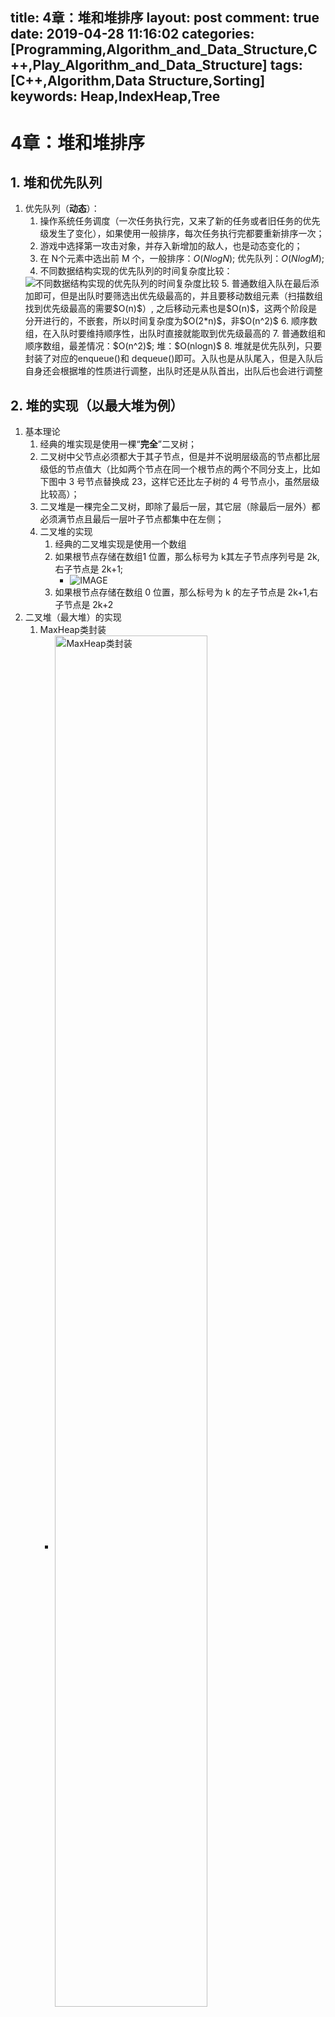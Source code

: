 title: 4章：堆和堆排序
layout: post
comment: true
date: 2019-04-28 11:16:02
categories: [Programming,Algorithm_and_Data_Structure,C++,Play_Algorithm_and_Data_Structure]
tags: [C++,Algorithm,Data Structure,Sorting]
keywords: Heap,IndexHeap,Tree
---


# 4章：堆和堆排序
## 1. 堆和优先队列
1. 优先队列（**动态**）：
    1. 操作系统任务调度（一次任务执行完，又来了新的任务或者旧任务的优先级发生了变化），如果使用一般排序，每次任务执行完都要重新排序一次；
    2. 游戏中选择第一攻击对象，并存入新增加的敌人，也是动态变化的；
    3. 在 N个元素中选出前 M 个，一般排序：$O(NlogN)$; 优先队列：$O(NlogM)$;<!-- more -->
    4. 不同数据结构实现的优先队列的时间复杂度比较：
    <img src="resources/5A77954373556D1946D82E9202A886B9.jpg" alt="不同数据结构实现的优先队列的时间复杂度比较">
    5. 普通数组入队在最后添加即可，但是出队时要筛选出优先级最高的，并且要移动数组元素（扫描数组找到优先级最高的需要$O(n)$）, 之后移动元素也是$O(n)$，这两个阶段是分开进行的，不嵌套，所以时间复杂度为$O(2*n)$，非$O(n^2)$
    6. 顺序数组，在入队时要维持顺序性，出队时直接就能取到优先级最高的
    7. 普通数组和顺序数组，最差情况：$O(n^2)$; 堆：$O(nlogn)$
    8. 堆就是优先队列，只要封装了对应的enqueue()和 dequeue()即可。入队也是从队尾入，但是入队后自身还会根据堆的性质进行调整，出队时还是从队首出，出队后也会进行调整

## 2. 堆的实现（以最大堆为例）

1. 基本理论
    1. 经典的堆实现是使用一棵“**完全**”二叉树；
    2. 二叉树中父节点必须都大于其子节点，但是并不说明层级高的节点都比层级低的节点值大（比如两个节点在同一个根节点的两个不同分支上，比如下图中 3 号节点替换成 23，这样它还比左子树的 4 号节点小，虽然层级比较高）；
    3. 二叉堆是一棵完全二叉树，即除了最后一层，其它层（除最后一层外）都必须满节点且最后一层叶子节点都集中在左侧； 
    4. 二叉堆的实现
        1. 经典的二叉堆实现是使用一个数组
        2. 如果根节点存储在数组1 位置，那么标号为 k其左子节点序列号是 2k,右子节点是 2k+1;
            * ![IMAGE](resources/6878F84F389D2973BB135352EA587534.jpg)
        3. 如果根节点存储在数组 0 位置，那么标号为 k 的左子节点是 2k+1,右子节点是 2k+2
2. 二叉堆（最大堆）的实现
    1.  MaxHeap类封装
        * <img src="resources/0DF63BFDB026FE9C7CD63B2AEBABD8E7.jpg" width="75%" height="75%" align="middle" alt="MaxHeap类封装">
    2. Shift Up 上浮操作，这里加入 52 这个新节点，比起父节点大，所以不满足最大堆性质，需要上浮；
        * ![IMAGE](resources/75229F40F9F22DB5AF646BBB4F66D400.jpg) 
        * ![IMAGE](resources/D820C8BC46F077DC983DD24A417C9043.jpg)
        * ![IMAGE](resources/AD845A74AFAC09E8FB200D700B77FE52.jpg)
        * 此时 52 已经比起父节点小了，就不需要上浮了
    3. ShiftDown 下沉操作，这里删除根节点
        * 删除根节点 62
            * ![IMAGE](resources/9B3BFE4E512A9996FDAE1DBCF810A626.jpg)
        * 取出右下叶子节点替换删除节点
            * ![IMAGE](resources/A391509E7DBBC1209E1DC31C3BE25112.jpg)
        * 设置 count，因为 16 节点已经替换上去，不再是叶子节点了，所以要防止再次访问到
            * ![IMAGE](resources/2AEB5F7343B39DA8631E4AC2D7FD6F8F.jpg)
        * 将替换节点 16 与左右孩子中较大的进行交换
            * ![IMAGE](resources/EC2FBB69CF578CE1CF8BEF0A51A013DC.jpg)
        * 直到 16 比其左右子节点都大为止
            * ![IMAGE](resources/15300D53443E9AE3985189D9BE5FA41B.jpg)
    4.  insert(): 添加时要进行容量检查，看是否有空间还能容纳新元素，所以可以设置一个 capacity 变量；添加后要进行 Shift Up 操作--添加的元素总在数组最后一位，即 count 计数所在位置，从这里开始执行上浮操作；
        * <img src="resources/9E2C77898D96CE63B3AC187E4B28C9C1.jpg" width="50%" height="50%" align="middle" alt="insert()">
    5.  shiftUp();算法复杂度$O(logn)$
        * <img src="resources/05A0FCFD71B45961C7E5A08695452FB2.jpg" width="75%" height="75%" align="middle" alt="shiftUp()">
    6.  删除元素
        * <img src="resources/56A172F210FE7D6B366B7078EEF8FA32.jpg" width="65%" height="65%" align="middle" alt="删除元素">
    7.  ShiftDown;算法复杂度$O(logn)$
        * 首先判断这个替换节点（删除一个节点后从叶子上取出的那个节点）存在，即 2*k <= count，这里只判断左孩子存在即可（对一个完全二叉树，如果有子节点，左孩子肯定存在），此时说明有下沉的可能；然后再判断右孩子是否存在，如果存在，那么判断左右孩子哪个比较大，取出大的与根节点比较，如果根节点小于它，那么进行交换；否则，说明根节点比左右孩子都大，不用下沉；
        * ![IMAGE](resources/07E32A0423EF06E09F36D46F142A4201.jpg)
        * 潜在优化，可以先循环找到最终与谁进行交换，不用每次都交换；
## 3. 基础堆排序和 Heapify
1. 堆排序
    1. 复杂度 O(nlogn)
    2. 依次从堆中取出，对于最大堆，每次取出的都是最大的，存入数组，就是有序的了；这里每次取出最大的，就相当于从堆中删除一个元素，按照上面提到的删除操作，要找到替换节点并 shiftDown操作（该操作参见上面内容）；
        * ![IMAGE](resources/C22EA5B0A00663782BAC04A66ACCA5F8.jpg)
    
2. Heapify
    1. 原理(这里仍然从索引 1 开始存放节点，用数组存放完全二叉树)
        1. 叶子节点可以看做最大堆或者最小堆
            * ![IMAGE](resources/083D9A6874720686873A30FF575DB8C1.jpg)
        2. 见上图，**这个无序完全二叉树中第一个非叶子节点的序号是最后一个叶子节点 / 2** （$10/2 = 5$）
        3. 接下来以这个非叶子节点开始进行heapify,使其满足最大堆的性质（根节点比子节点大），即在该节点上执行 shiftDown 即可（heapify 中只需要 shiftDown，因为会逐层下沉直到树根节点为止） -- 下面前两幅图说明了从最后一个非叶子节点开始 shiftDown,后三幅图说明了最后一个非叶子节点（树根节点）的下沉过程；
            * ![IMAGE](resources/9E07B7464D24CE7FC1030198DB384770.jpg)
            * ![IMAGE](resources/0DB1D3783DA0B93042FFD7C8D77B2BB0.jpg)
            * ![IMAGE](resources/81F72E3D53BF8BDD1B728AD665202327.jpg)
            * ![IMAGE](resources/E5AE4C53417CAC815712A929CD94D5C6.jpg)
            * ![IMAGE](resources/68E7DB98FC0ABAE0C49BD22C9643AD30.jpg)
            * ![IMAGE](resources/A8D980ABC00A472D778B2573CE267584.jpg)
    2. Heapify 实现
        * 这里 MaxHeap 实际上就是 Heapify,传入一个数组，将数组元素存入 data 数组中（因为完全二叉树是用数组表示的，堆是一个完全二叉树），并且因为二叉树索引一般从 1 开始，所以偏移 1 位进行赋值（从 0 赋值也可以，只不过一个根节点k的子节点的索引就要偏移2k+1和 2k+2了）；之后从最后一个非叶子节点（count/2）开始进行下沉操作；这样就把一个无序的堆整合成了最大堆；
        * ![IMAGE](resources/1124BB710010514452CAE487C9766468.jpg)
        * **堆排序可以理解为：1. 首先将无序元素存入堆（数组表示的完全二叉树），2. 然后执行 heapify 将其整合成一个最大堆（也可以是最小堆），3. 之后再从堆中依次取出最大值，并存入一个数组，就得到了有序的数组（heapify 后得到的只是一个堆，但还不是一个有序数组，还要将堆顶元素一个一个取出，每次取出再 hepify，最后才能得到一个有序数组）；**
3. 堆排序效率不如归并排序和快速排序，所以一般不使用堆排序，**堆更多的用于动态数据的维护**；但是对堆进行 heapify 还是比将元素一个一个插入堆中效率要高；
    * 将 n 个元素逐个插入空堆中，算法复杂度是O(nlogn)
    * heapify 的过程，时间复杂度为$O(n)$
        * 关于 heapify 的时间复杂度为什么是$O(n)$，从代码上看似乎是$O(n+nlogn)=O(nlogn)$才对；实际上不是这样的，注意这里只有一半的节点（完全二叉树，非叶子节点只占总节点的一半），并且每个节点 shiftDown 的次数也不同，最大是 logn次，即执行 logn 次交换；
        ![IMAGE](resources/DCB75571E90335E15B14BBBE03D8337E.jpg)
        * Now, take a look at the image, there are:
        > n/2^1 green nodes with height 0 (here 23/2 = 12)
        > n/2^2 red nodes with height 1 (here 23/4 = 6)
        > n/2^3 blue node with height 2 (here 23/8 = 3)
        > n/2^4 purple nodes with height 3 (here 23/16 = 2)
        > so there are n/2^(h+1) nodes for height h

        To find the time complexity lets count the amount of work done or max no of iterations performed by each node. now it can be noticed that each node can perform(atmost) iterations == height of the node.

        > green = n/2^1 * 0 (no iterations since no children)  
        red   = n/2^2 * 1 (*heapify* will perform atmost one swap for each red node)  
        blue  = n/2^3 * 2 (*heapify* will perform atmost two swaps for each blue node)  
        purple = n/4^3 * 3  
        so for any nodes with height h maximum work done is n/2^(h+1) * h

        Now total work done is:

        > (n/2^1 * 0) + (n/2^2 * 1)+ (n/2^3 * 2) + (n/2^4 * 3) +...+ (n/2^(h+1) * h)  
        > = n * ( 0 + 1/4 + 2/8 + 3/16 +...+ h/2^(h+1) ) 
        
        now for any value of h, the sequence：

        > ( 0 + 1/4 + 2/8 + 3/16 +...+ h/2^(h+1) ) 
        
        will never exceed 1,
        Thus the time complexity will never exceed O(n) for building heap.

    * 这里堆排序为data数组分配了空间，可以对这个进行优化，在原数组就实现堆排序；
4. 原地堆排序（优化的堆排序）
    1. 实际上一个数组就可以看成一个堆，只不过是无序的；
    2. 通过 heapify 可以将这个数组转换成最大堆；
    3. 对于得到的最大堆，每次数组中第一个元素肯定是堆顶元素，是最大值，将其与数组末尾元素交换，整个数组中的最大值就已经放到了数组末尾了（所以从小到大排序就用最大堆，从大到小排序就用最小堆）；
        1. ![IMAGE](resources/8FC35DF88B54EB5D4F9594C1550BA01C.jpg)
    4. 之后数组前 n-1个元素又变成了一个非最大堆，再次执行 heapify 操作转换成最大堆，之后再把数组第一个即堆顶元素取出与数组倒数第二个元素交换位置；
        1. ![IMAGE](resources/6CB02302DE6FD853F128BAB676A1B930.jpg)
        2. ![IMAGE](resources/C3520E921AFC9F91F829BF60CC84E251.jpg)
    5. 之后再对前 n-2个元素进行 heapify，最终得到的就是一个有序数组；
        1. ![IMAGE](resources/9B11C1655AAA7EAC058258160CDAC731.jpg) 
    6. 总结：
        1. 与之前的普通堆排序相比，省去了为从堆中依次取出最大值存入的目的数组而开辟的空间；
        2. 不管是普通堆排序还是优化了的原地堆排序，都要不断的执行 heapify 的过程；
        3. 此时需要对数组索引 0 存入第一个堆节点进行操作（<u>当然，还可以将传入的数组 arr 往 data 数组中赋值时，跳过索引 0，从 1 开始存放，这样就能按照从索引 1 开始执行堆中的操作了</u>），与上面熟悉的从 1 开始有所不同，首先子孩子节点索引有变化；其次最后一个非叶子节点求取方法有变化，变化参加下图：
            * ![IMAGE](resources/B21E1F33F1F5EEBFE229C6FA0ABE9D9F.jpg)
            * ![IMAGE](resources/A7E961A64A01E572F1542C938FB77312.jpg)
    7. 代码实现：
        1. 首先对从索引 0 开始的数组（无序堆）进行 heapify，然后交换堆顶和数组末尾元素；之后再次 heapify，再次取出堆顶元素和数组倒数第二个进行交换；这里实际上把 heapify 和元素交换放在了一起（参见上面 heapify 的过程,这里没复用上面的 heapify 函数是因为那个是从索引 1 开始操作的）；
            * ![IMAGE](resources/B03ADD3A55686E07371682711F409A5D.jpg)
        2. __shiftDown 操作(从数组索引 0 开始的堆）
            * ![IMAGE](resources/22B0B7B8DFAA491B074940DE7237DAAB.jpg)

5. 各种排序算法比较：
    ![IMAGE](resources/3E8E05B374736B07E1D223C93E254DBF.jpg)
    1. 空间复杂度：
        1. 插入排序在有序状态会变成成O(n)，只需要比较一次；快速排序在特殊情况下（有序状态时）会退化成 o(n^2);
        2. 后三种排序存在常数上的差异，快速排序比较占优，所以快速排序速度比较快，而其出现极端情况退化成O(n^2)的可能性很小；一般系统级别的排序都是快速排序实现的；对于有大量重复键值的可以采用三路快速排序；
    2. 原地排序：
        1. 归并排序必须开辟额外空间完成归并过程，如果对于空间比较敏感，归并排序不适合；
    3. 额外空间：
        1. 插入排序和原地堆排序只需要开辟一个空间用于元素交换过程，所以额外空间是 O(1)级别；
        2. <u>归并排序需要 O(n)的空间用于归并过程；归并是递归实现，有 logn 层，要开辟 logn 层栈空间，保存递归过程中的临时变量，所以空间需要的是：n+logn，而 n 远大于 logn，所以总体是O(n)</u>;
        3. <u>快速排序采用递归方式排序，有 logn层，需要logn层的栈空间，保存每次递归过程中的临时变量，供递归返回时使用</u>；
    4. 是否稳定排序
        1. 稳定定义：**相等元素**的相对位置没有变化
        2. 插入和归并排序是稳定的，快速排序和堆排序是不稳定的；
        3. 插入排序的稳定性：拿未排序的 3 与前面每个元素比较，判断后面元素**小于**前面元素时才插入前面，保证了**等于**时不会插入；
            1. ![IMAGE](resources/5C389544259A2128A309C068011B7B50.jpg) 
            2. ![IMAGE](resources/3FB011CE4FCDC8A2526682ACC03E6B44.jpg)
            3. ![IMAGE](resources/8905656C962C923C3C60F67C6A94B8A9.jpg)
        4. 归并排序的稳定性：在归并时，判断只要前面元素**小于等于**后面元素，就始终把前面元素放入归并后的数组中，保证了相等元素前面的始终在前；当然如果上面写成**小于**，就变成不稳定的了；
            1. ![IMAGE](resources/7A9B5A8742A78BB5AA223542CFD4199F.jpg)
            2. ![IMAGE](resources/524A122C9163C7E62E339941FF98038C.jpg)
        5. 所以归并排序和插入排序都是稳定的，当归并到规模比较小时改用插入排序，不会影响稳定性；
        6. 上面可知，快速排序和稳定排序的稳定性跟具体实现（那个元素大小判断）相关；
        7. 快速排序和堆排序的不稳定性：
            1. 快速排序要选定标定点（pivot），这个选择就可能会使原来排在后面的元素排在了前面；
            2. 堆排序在将整个数组组建成堆的过程也可能会破坏先后顺序；在每次取出最大元素，要用最后一个叶子节点替换，这时候也可能会破坏稳定性；
        8. 将快速排序修改成稳定排序：通过实现自定义比较函数来保证特定环境中的快速排序是稳定的，比如学生成绩，规定按照score排序，成绩相同则按照name排序（当然这里还可能会出现 name 也相同的情况，此时可能需要更进一步根据性别、身高等来进行排序，才能保证稳定性），<u>这实际上是通过这些限定条件将所有元素变成了不相等的元素了；如果这样限定后还是有相等的，那么快速排序还是不稳定，因为只要存在相等的，那么在piovt取到这种相等的元素时就可能会导致不稳定</u>。
            1. ![IMAGE](resources/DB6106E06D4D3BCA7901C9E610E5E5E6.jpg) 
        9. **系统级别对稳定性没有要求，使用快速排序；有要求，则使用归并排序；**
        10. 是否存在下面这样的排序算法呢？
            * ![IMAGE](resources/653E0004A7B8CE3DC661D7818BC84031.jpg) 

## 4. 索引堆（Index Heap）
1. 一般堆的局限
    ![IMAGE](resources/61D07201B19C2074FF667E9B58990F26.jpg)
    1. 堆是用数组表示的完全二叉树，在 heapify 成堆的过程中，要交换两个位置的元素，如果元素比较大（例如：10 万字字符串） ，耗费巨大；
    2. 堆组建好后，因为元素位置发生了变化，不方便索引到对应元素；比如，开始时数组索引是系统任务，对应的数组元素的值是任务优先级，当组建成堆后，对应索引就不再对应原来的优先级了；此时如果想把任务 6 的优先级提一下，就不太好操作；当然可以在存放的元素里保存其任务 id，但是每次也要遍历一下才能找到；
2. 索引堆
    ![IMAGE](resources/BB69558EDACFDA5BF526C2580857CD10.jpg)
    ![IMAGE](resources/FEB1EB04F287DCBAD0B0284435F24AD9.jpg)
    1. 由上面前后比较可知：data 未进行移动，发生改变的是 index;
    2. 对于组建好的堆可以这样解读：堆顶元素10 是index 10（非图中标注的 index，而是实际的数组下标 10） 所对应的值，即 62；
    3. 可以看到，实际的数组索引对应的元素值并没有改变；
    4. 如果想获取堆顶元素值，就找到图中标示 index 的行的第一个即 10，然后根据这个到数组中找对应的值为 62；如果想提升一下索引为 7 的任务的优先级，就直接找到数组下标为 7 的元素值 28，改变这个值即可；
    5. <u>**实际上索引堆就是把 index 数组当成了堆进行操作，操作的值是原数组的下标索引，而 data 只是一个仓库，存放元素真正的值，并通过数组下标获取，在shift 操作时进行大小比较时实际上不是 inedx 元素值的比较，而是通过 index 元素值找到原数组data 中对应的元素值进行比较，决定是否上浮或下沉的**</u>；在非索引堆中，则 data 才是要操作的堆；
3. 索引最大堆实现：
    1. 数据结构
        * ![IMAGE](resources/448AB46B5B1C623BAD44379676CF47E0.jpg)
    
    2. insert
        * 具体实现跟上面原理有个差异，上面讲索引堆原理时数组索引是从 1 开始的，而实际上外部用户一般认为数组索引是从 0 开始，所以传入参数时，可能用户会传入索引 0 存放元素 item，所以 insert 函数在实现时要考虑这一点，要么改成从 0 开始索引，要么在申请空间时，多申请一个空间容量，insert内部操作时把 i 先加上 1，再存放元素（实际上还是从索引 1 开始存放元素的）；本处实现采用后者方案；
        * 用户认为传入的索引应该从 0 开始，存入时，先把 i+1，再进行元素存放和索引存放；下面的实现可以把 count 和 i 那样，先自身加 1 ，再存入值；数组操作要注意不能越界；此外，因为 index 数组才是要操作的堆，所以插入时插入到 count 位置（在索引从 1 开始，用户传入索引从 0 开始时，是插入到 count+1 位置），而 item 直接存入对应索引 i 的 data 数组中即可；
            * ![IMAGE](resources/A6930DE8BD90BD867FC4ECE5A5893DBE.jpg)
        * shiftUp():这里在访问时要通过 index数组获取索引，进行交换时，实际上交换的是 index 数组值，但是比较大小是通过比较 data 数组中对应的值确定是否交换 index 数组索引的。
            * ![IMAGE](resources/4B064AEF3FEBE119DD69AF3F5FDBDB49.jpg) 
    3. 删除操作：extractMax, 把堆顶元素取出，堆取出最大元素要用最后一个叶子节点替换（类似于取出之后这个空间就不能再用了，所以把取出的值放入数组末尾，然后 count 减一，即再也不会访问到这个索引，那对应这个索引的 data 数组元素也就相当于不再访问了），然后对这个替换的新的根节点进行 shiftDown 操作；
        * ![IMAGE](resources/F9CC713AC2AACD4AD00BE40AF52AB9ED.jpg) 
        * shiftDown 操作，实际上都是在原来堆操作的基础上修改成对索引数组的操作；
            * ![IMAGE](resources/8D7AEE969A61132EF1D8807DECC4C26F.jpg)
    4. 获取最大堆堆顶索引：实际上用户可能更希望得到一个索引，通过这个索引就能到数组中获取对应元素；这里对于用户来说数组索引从 0 开始，而我们的代码实现是从索引 1 开始操作堆的，所以再返回索引值时要减一；
        * ![IMAGE](resources/726CD5BAA06618E041812581EEE334F6.jpg)
        * 而如果用户想获取元素值，就可以这样来做：因为用户传入的索引是从 0 开始，所以获取实际上元素时要加 1；
            * ![IMAGE](resources/BB247E8E7890C9C43AF010C1412A3123.jpg)
    5. 更新堆中某个索引对应的值
        * 这里把用户传入的索引 i（从 0 开始）对应的元素值更新为 newItem,首先索引加 1，更新元素值，然后因为更新后的值可能不符合最大堆性质，需要整理，可以使用 heapify 对整个堆进行整理，但是没有必要，可以直接对这个元素执行整理，先尝试 shiftUp 在尝试 shiftDown（插入时插入堆尾，所以只需 shiftUp,取出最大元素时是删除堆首，再 用堆尾元素替换，所以只需要执行 shiftDown,更新则是在中间，所以两者都要执行--<u>实际上并不是两者都执行，而是两者只执行一个，但是由于不知道插入的值到底应该执行哪个，所以两个都写上，其中必有一个条件不满足而不用执行的。为什么呢？对于一个元素，如果需要上浮，那么与它交换的元素肯定比下面的节点大，所以不用再下沉；同理，如果一个元素需要下沉，与它交换的元素肯定比上面的都小，那也不用再上浮</u>），既然要进行这个操作，而索引堆的这种操作都是对 index 数组元素进行的，所以要根据用户这个 i 找到 index数组中对应的值j，然后在 shiftUp 和 shiftDown，根据 i 找 j 就可以通过遍历 index 数组来实现了；
        * ![IMAGE](resources/74B1BFAA83A689DDF652F85EEA3AFEA2.jpg)
        * 这个函数的时间复杂度分析：for 循环是 o(n), 里面的上浮和下沉操作都是 O(logn)，整体上是 O(n+logn) = O(n); 外部用户如果要更新 n 个堆元素值，时间复杂度就是 O(n^2)；
    6. 更新堆中某个索引对应元素值的优化
        ![IMAGE](resources/7E78253E9322336538755414DAA1A9E5.jpg)
        1. 假设这是一个任务调度系统，如果用户想更新任务 3 所对应的优先级的大小，直接给原数组索引 3+1=4（因为用户索引从 0 开始，堆索引从 1 开始）位置赋值即可，更新后，可能不符合堆的性质，要进行整理，整理时要找对 shiftUp 和 shiftDown 的元素是哪个，这里实际更新的索引是 4，通过遍历找到 4 在 index 中的位置为 9，所以要对堆中序号为 9 的那个元素进行 shiftUp 和 shiftDown 操作；
        2. 通过 reverse 数组进行提速
            ![IMAGE](resources/A4703881CE031B9A5FE2343EA72E838B.jpg)
            1. 这里增加了一个 rev 数组，这个数组中存放的就是 index 数组中某个索引对应的真正的在 dtat 数组中的索引值（rev[i]表示索引 i 在index[堆]中的位置，举例：对于用户要更新的索引 3（在代码中为 3+1=4），更新 data[4]的值后，要对堆进行整理，整理时要通过查找 index 数组找到索引 4现在在原 data 数组的索引 9 处，此时才能决定对 9 处这个索引进行上浮和下沉操作；如果事先已经把 索引 4 对应原数组索引 9 这个存入 rev 数组了，那 O(1)时间内就可以取得，不用遍历 index 数组了；
            2. 具有如下性质：
                ![IMAGE](resources/3834406EF4E18CD779C1D8F6B35CA7D8.jpg)
            3. insert 操作，增加了 reverse数组的维护；
                ![IMAGE](resources/8C79FC53BECEC7AF71B3DD8D21CF3D4A.jpg)
            4. shiftUp 
                ![IMAGE](resources/6693E88165451F3AFCDD1950BE3A9F76.jpg)
            5. extractMax 操作，swap 操作后，实际上是把堆顶元素放到数组最后，然后对 count 减一，就是把它从堆中去除；维护 reverse 数组时，index[count]处置 0 即可；
                ![IMAGE](resources/3BEF3A8DC3C5710F9EBC31AD6C6088B2.jpg)
            6. extractMaxIndex
                ![IMAGE](resources/C2CEC7F7D13382946F529C2C2EE99046.jpg)
            7. shiftDown
                ![IMAGE](resources/1308D422A478FDC9BEC418406948E57B.jpg)
            8. change，此时就不需要遍历 index 数组找 j 了，直接从 reverse 数组中获取即可；
                ![IMAGE](resources/A3A2EC5FA7E43A4934348B08D8A403C8.jpg)
            9. 这里还会存在一个问题，用户传入的 i 有可能不在堆中，可以通过 reverse 数组判断 i 是否在堆中；因为在初始化和删除元素时，reverse 数组中对应元素都置为 0 了；
                ![IMAGE](resources/36527F2B443B6EE08933B15A31ADA8C3.jpg)

## 5. 堆后续
1. 可以使用堆实现优先队列，比如游戏中决定优先攻击哪个敌人；
2. 多路归并排序，这里要比较四个元素的大小关系，可以将这四个元素推入最小堆中，每次从堆中推出一个，然后从这个元素所属的数组中再推一个进入最小堆中；同理可以进行 d 路归并，这个 d越大，归并时层数越小，但是同一级需要比较的元素就比较多，这个效率具体哪个 d 值比较好，需要权衡；极端情况，如果数组有 n 个元素，做 n 路归并排序，每个子数组只有一个，那么归并排序就退化成了堆排序；
    ![IMAGE](resources/55F0D9BD7DC364C2BA04797AF1E79DBF.jpg)
3. d叉堆，同样层数少，但是每一层 shiftUp、shiftDown 时，需要比较的元素也多；
    ![IMAGE](resources/CABCAFFF5246A712C37A564049E629D9.jpg)
4. 最大最小队列，既能获取最大元素也能获取最小元素，可以在数据结构中既包含最大堆也包含最小堆来实现；
5. 一些细节优化和尝试，可以从下面三个角度进行
    ![IMAGE](resources/717696DEECF21CB5421B84E706285126.jpg)
6. 二项堆、斐波那契堆
7. 不管是堆还是归并、快速排序中的递归操作，实际上最终都可以归纳成树的概念；
